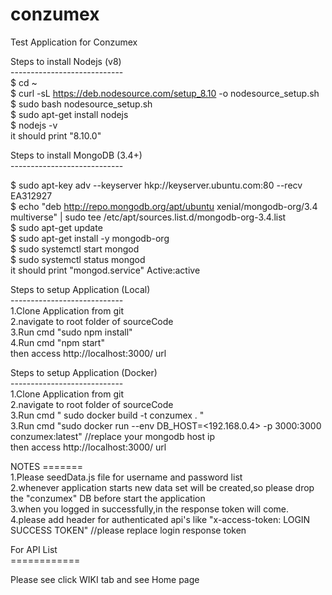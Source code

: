 # conzumex
Test Application for Conzumex

Steps to install Nodejs (v8)<br>
----------------------------<br>
$ cd ~ <br>
$ curl -sL https://deb.nodesource.com/setup_8.10 -o nodesource_setup.sh<br>
$ sudo bash nodesource_setup.sh<br>
$ sudo apt-get install nodejs<br>
$ nodejs -v<br>
it should print "8.10.0"<br>

Steps to install MongoDB (3.4+)<br>
----------------------------<br>

$ sudo apt-key adv --keyserver hkp://keyserver.ubuntu.com:80 --recv EA312927<br>
$ echo "deb http://repo.mongodb.org/apt/ubuntu xenial/mongodb-org/3.4 multiverse" | sudo tee /etc/apt/sources.list.d/mongodb-org-3.4.list<br>
$ sudo apt-get update<br>
$ sudo apt-get install -y mongodb-org<br>
$ sudo systemctl start mongod<br>
$ sudo systemctl status mongod <br>
it should print "mongod.service" Active:active

Steps to setup Application (Local)<br>
----------------------------<br>
1.Clone Application from git<br>
2.navigate to root folder of sourceCode<br>
3.Run cmd "sudo npm install"<br>
4.Run cmd "npm start"<br>
then access http://localhost:3000/ url<br>

Steps to setup Application (Docker)<br>
----------------------------<br>
1.Clone Application from git<br>
2.navigate to root folder of sourceCode<br>
3.Run cmd " sudo docker build -t conzumex . "<br>
3.Run cmd "sudo docker run --env DB_HOST=<192.168.0.4> -p 3000:3000 conzumex:latest" //replace your mongodb host ip<br>
then access http://localhost:3000/ url <br>

NOTES
=======<br>
1.Please seedData.js file for username and password list <br>
2.whenever application starts new data set will be created,so please drop the "conzumex" DB before start the application<br>
3.when you logged in successfully,in the response token will come.<br>
4.please add header for authenticated api's like "x-access-token: LOGIN SUCCESS TOKEN" //please replace login response token<br>


For API List  
============<br>

Please see click WIKI tab and see Home page

                                                                    
 





